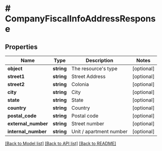 # # CompanyFiscalInfoAddressResponse

## Properties

Name | Type | Description | Notes
------------ | ------------- | ------------- | -------------
**object** | **string** | The resource&#39;s type | [optional]
**street1** | **string** | Street Address | [optional]
**street2** | **string** | Colonia | [optional]
**city** | **string** | City | [optional]
**state** | **string** | State | [optional]
**country** | **string** | Country | [optional]
**postal_code** | **string** | Postal code | [optional]
**external_number** | **string** | Street number | [optional]
**internal_number** | **string** | Unit / apartment number | [optional]

[[Back to Model list]](../../README.md#models) [[Back to API list]](../../README.md#endpoints) [[Back to README]](../../README.md)
